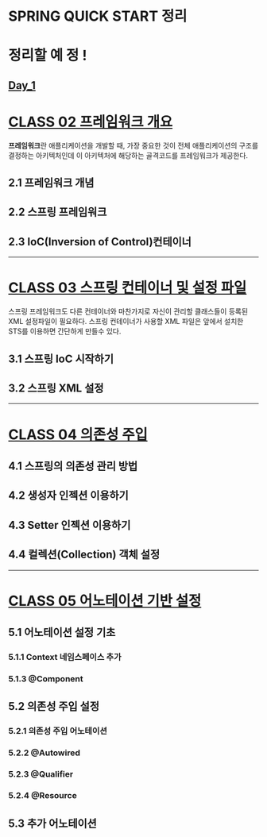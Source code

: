 # **SPRING QUICK START 정리**

# 정리할 예 정 ! 

## **[Day_1][Day_1Link]**

[Day_1Link]: https://github.com/kduckk00/SpringStudy/tree/main/Dowan/Day_1

# [CLASS 02 프레임워크 개요][CLASS 02Link]

[CLASS 02Link]: https://github.com/kduckk00/SpringStudy/blob/main/Dowan/Day_1/Day_1_CLASS_2.md

  **프레임워크**란 애플리케이션을 개발할 때, 가장 중요한 것이 전체 애플리케이션의 구조를 결정하는 아키텍처인데 이 아키텍처에 해당하는 골격코드를 프레임워크가 제공한다.

## 2.1 프레임워크 개념

## 2.2 스프링 프레임워크

## 2.3 IoC(Inversion of Control)컨테이너


* * *

# [CLASS 03 스프링 컨테이너 및 설정 파일][CLASS 03Link]

[CLASS 03Link]: https://github.com/kduckk00/SpringStudy/blob/main/Dowan/Day_1/Day_1_CLASS_3.md

   스프링 프레임워크도 다른 컨테이너와 마찬가지로 자신이 관리할 클래스들이 등록된 XML 설정파일이 필요하다. 스프링 컨테이너가 사용할 XML 파일은 앞에서 설치한 STS를 이용하면 간단하게 만들수 있다.

## 3.1 스프링 IoC 시작하기


## 3.2 스프링 XML 설정

* * *

# [CLASS 04 의존성 주입][CLASS 04Link]

[CLASS 04Link]: https://github.com/kduckk00/SpringStudy/blob/main/Dowan/Day_1/Day_1_CLASS_4.md

## 4.1 스프링의 의존성 관리 방법	

## 4.2 생성자 인젝션 이용하기 

## 4.3 Setter 인젝션 이용하기 

## 4.4 컬렉션(Collection) 객체 설정


* * *

# [CLASS 05 어노테이션 기반 설정][CLASS 05Link]

[CLASS 05Link]: https://github.com/kduckk00/SpringStudy/blob/main/Dowan/Day_1/Day_1_CLASS_5.md

## 5.1 어노테이션 설정 기초

### 5.1.1 Context 네임스페이스 추가


### 5.1.3 @Component

## 5.2 의존성 주입 설정

### 5.2.1 의존성 주입 어노테이션

### 5.2.2 @Autowired

### 5.2.3 @Qualifier

### 5.2.4 @Resource

## 5.3 추가 어노테이션
